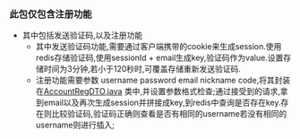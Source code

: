 ### 此包仅包含注册功能

* 其中包括发送验证码,以及注册功能
    * 其中发送验证码功能,需要通过客户端携带的cookie来生成session.使用redis存储验证码,使用sessionId +
      email生成key,验证码作为value.设置存储时间为3分钟,若小于120秒时,可覆盖存储重新发送验证码.
    * 注册功能需要参数 username password email nickname
      code,将其封装在[AccountRegDTO.java](pojo%2Fdto%2FAccountRegDTO.java)
      类中,并设置参数格式检查;通过接受到的请求,拿到email以及再次生成session并拼接成key,到redis中查询是否存在key.存在则比较验证码,验证码正确则查看是否有相同的username若没有相同的username则进行插入;